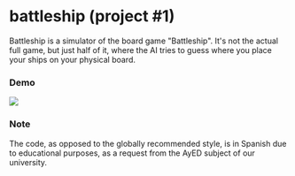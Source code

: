 # battleship (project #1)

Battleship is a simulator of the board game "Battleship". It's not the actual full game, but just half of it, where the AI tries to guess where you place your ships on your physical board.

### Demo

![](data/data.png)

### Note

The code, as opposed to the globally recommended style, is in Spanish due to educational purposes, as a request from the AyED subject of our university.
